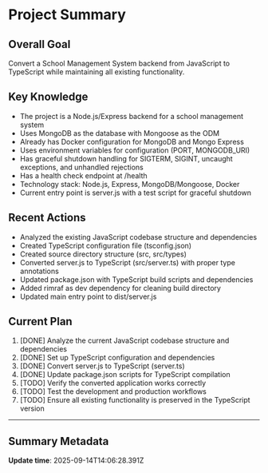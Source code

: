 # Project Summary

## Overall Goal
Convert a School Management System backend from JavaScript to TypeScript while maintaining all existing functionality.

## Key Knowledge
- The project is a Node.js/Express backend for a school management system
- Uses MongoDB as the database with Mongoose as the ODM
- Already has Docker configuration for MongoDB and Mongo Express
- Uses environment variables for configuration (PORT, MONGODB_URI)
- Has graceful shutdown handling for SIGTERM, SIGINT, uncaught exceptions, and unhandled rejections
- Has a health check endpoint at /health
- Technology stack: Node.js, Express, MongoDB/Mongoose, Docker
- Current entry point is server.js with a test script for graceful shutdown

## Recent Actions
- Analyzed the existing JavaScript codebase structure and dependencies
- Created TypeScript configuration file (tsconfig.json)
- Created source directory structure (src, src/types)
- Converted server.js to TypeScript (src/server.ts) with proper type annotations
- Updated package.json with TypeScript build scripts and dependencies
- Added rimraf as dev dependency for cleaning build directory
- Updated main entry point to dist/server.js

## Current Plan
1. [DONE] Analyze the current JavaScript codebase structure and dependencies
2. [DONE] Set up TypeScript configuration and dependencies
3. [DONE] Convert server.js to TypeScript (server.ts)
4. [DONE] Update package.json scripts for TypeScript compilation
5. [TODO] Verify the converted application works correctly
6. [TODO] Test the development and production workflows
7. [TODO] Ensure all existing functionality is preserved in the TypeScript version

---

## Summary Metadata
**Update time**: 2025-09-14T14:06:28.391Z 
